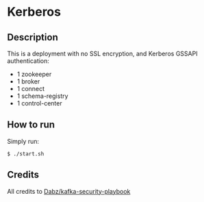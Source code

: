 # Kerberos

## Description

This is a deployment with no SSL encryption, and Kerberos GSSAPI authentication:

* 1 zookeeper
* 1 broker
* 1 connect
* 1 schema-registry
* 1 control-center

## How to run
  
Simply run:

```
$ ./start.sh
```

## Credits

All credits to [Dabz/kafka-security-playbook](https://github.com/Dabz/kafka-security-playbook/tree/master/kerberos)
